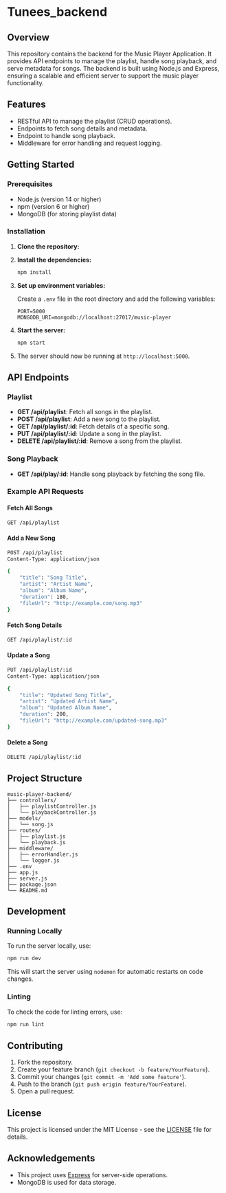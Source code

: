 # Tunees_backend

## Overview

This repository contains the backend for the Music Player Application. It provides API endpoints to manage the playlist, handle song playback, and serve metadata for songs. The backend is built using Node.js and Express, ensuring a scalable and efficient server to support the music player functionality.

## Features

- RESTful API to manage the playlist (CRUD operations).
- Endpoints to fetch song details and metadata.
- Endpoint to handle song playback.
- Middleware for error handling and request logging.

## Getting Started

### Prerequisites

- Node.js (version 14 or higher)
- npm (version 6 or higher)
- MongoDB (for storing playlist data)

### Installation

1. **Clone the repository:**


2. **Install the dependencies:**

    ```bash
    npm install
    ```

3. **Set up environment variables:**

    Create a `.env` file in the root directory and add the following variables:

    ```env
    PORT=5000
    MONGODB_URI=mongodb://localhost:27017/music-player
    ```

4. **Start the server:**

    ```bash
    npm start
    ```

5. The server should now be running at `http://localhost:5000`.

## API Endpoints

### Playlist

- **GET /api/playlist**: Fetch all songs in the playlist.
- **POST /api/playlist**: Add a new song to the playlist.
- **GET /api/playlist/:id**: Fetch details of a specific song.
- **PUT /api/playlist/:id**: Update a song in the playlist.
- **DELETE /api/playlist/:id**: Remove a song from the playlist.

### Song Playback

- **GET /api/play/:id**: Handle song playback by fetching the song file.

### Example API Requests

#### Fetch All Songs

```bash
GET /api/playlist
```

#### Add a New Song

```bash
POST /api/playlist
Content-Type: application/json

{
    "title": "Song Title",
    "artist": "Artist Name",
    "album": "Album Name",
    "duration": 180,
    "fileUrl": "http://example.com/song.mp3"
}
```

#### Fetch Song Details

```bash
GET /api/playlist/:id
```

#### Update a Song

```bash
PUT /api/playlist/:id
Content-Type: application/json

{
    "title": "Updated Song Title",
    "artist": "Updated Artist Name",
    "album": "Updated Album Name",
    "duration": 200,
    "fileUrl": "http://example.com/updated-song.mp3"
}
```

#### Delete a Song

```bash
DELETE /api/playlist/:id
```

## Project Structure

```
music-player-backend/
├── controllers/
│   ├── playlistController.js
│   └── playbackController.js
├── models/
│   └── song.js
├── routes/
│   ├── playlist.js
│   └── playback.js
├── middleware/
│   ├── errorHandler.js
│   └── logger.js
├── .env
├── app.js
├── server.js
├── package.json
└── README.md
```

## Development

### Running Locally

To run the server locally, use:

```bash
npm run dev
```

This will start the server using `nodemon` for automatic restarts on code changes.

### Linting

To check the code for linting errors, use:

```bash
npm run lint
```

## Contributing

1. Fork the repository.
2. Create your feature branch (`git checkout -b feature/YourFeature`).
3. Commit your changes (`git commit -m 'Add some feature'`).
4. Push to the branch (`git push origin feature/YourFeature`).
5. Open a pull request.

## License

This project is licensed under the MIT License - see the [LICENSE](LICENSE) file for details.

## Acknowledgements

- This project uses [Express](https://expressjs.com/) for server-side operations.
- MongoDB is used for data storage.
